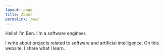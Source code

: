 ```yaml
---
layout: page
title: About
permalink: /me/
---
```


Hello! I’m Ben. I’m a software engineer.

I write about projects related to software and artificial intelligence. On this website, I share what I learn.
